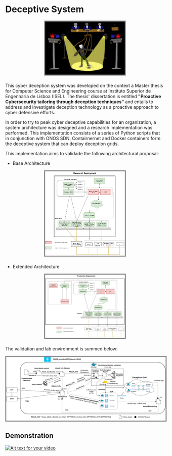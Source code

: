 # Deceptive System

<div style="text-align:center; margin-bottom: 20px;">
    <img src="./media/cover.png" alt="LOGO" style="max-width: 50%; border: 3px solid grey; padding: 0px;">
</div>


This cyber deception system was developed on the context a Master thesis for Computer Science and Engineering course at Instituto Superior de Engenharia de Lisboa (ISEL). The thesis' dissertation is entitled **"Proactive Cybersecurity tailoring through deception techniques"** and entails to address and investigate deception technology as a proactive approach to cyber defensive efforts.

In order to try to peak cyber deceptive capabilities for an organization, a system architecture was designed and a research implementation was performed. This implementation consists of a series of Python scripts that in conjunction with ONOS SDN, Contairnernet and Docker containers form the deceptive system that can deploy deception grids.

This implementation aims to validade the following architectural proposal:

- Base Architecture

<div style="text-align:center; margin-bottom: 20px;">
    <img src="./media/Base Arch.svg" alt="base_arch" style="max-width: 50%; border: 3px solid grey; padding: 0px;">
</div>

- Extended Architecture

<div style="text-align:center; margin-bottom: 20px;">
    <img src="./media/Extended Arch.svg" alt="ext_arch" style="max-width: 50%; border: 3px solid grey; padding: 0px;">
</div>


The validation and lab environment is summed below:

<div style="text-align:center; margin-bottom: 20px;">
    <img src="./media/Implementation.svg" alt="impl" style="max-width: 100%; border: 3px solid grey; padding: 0px;">
</div>


## Demonstration

[![Alt text for your video](https://img.youtube.com/vi/D_eMpJl7i_E/0.jpg)](http://www.youtube.com/watch?v=D_eMpJl7i_E)
